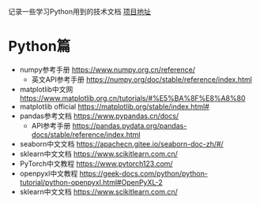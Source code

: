 记录一些学习Python用到的技术文档 [项目地址](https://github.com/zenithfalco/Learning-Files)
# Python篇
- numpy参考手册 <https://www.numpy.org.cn/reference/>
  - 英文API参考手册 <https://numpy.org/doc/stable/reference/index.html>
- matplotlib中文网 <https://www.matplotlib.org.cn/tutorials/#%E5%BA%8F%E8%A8%80>
- matplotlib official <https://matplotlib.org/stable/index.html#>
- pandas参考文档 <https://www.pypandas.cn/docs/>
  - API参考手册 <https://pandas.pydata.org/pandas-docs/stable/reference/index.html> 
- seaborn中文文档 <https://apachecn.gitee.io/seaborn-doc-zh/#/>
- sklearn中文文档 <https://www.scikitlearn.com.cn/>
- PyTorch中文教程 <https://www.pytorch123.com/>
- openpyxl中文教程 <https://geek-docs.com/python/python-tutorial/python-openpyxl.html#OpenPyXL-2>
- sklearn中文文档 <https://www.scikitlearn.com.cn/>
